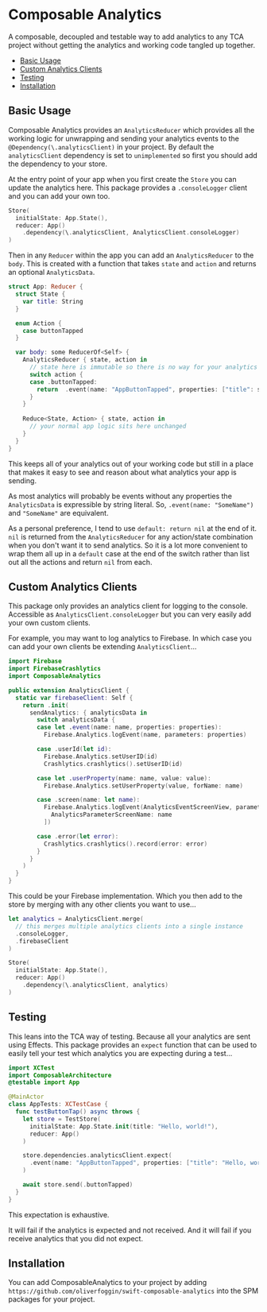 # Composable Analytics

A composable, decoupled and testable way to add analytics to any TCA project without getting the analytics and working code tangled up together.

* [Basic Usage](#basic-usage)
* [Custom Analytics Clients](#custom-analytics-clients)
* [Testing](#testing)
* [Installation](#installation)

## Basic Usage

Composable Analytics provides an `AnalyticsReducer` which provides all the working logic for unwrapping and sending your analytics events to the `@Dependency(\.analyticsClient)` in your project. By default the `analyticsClient` dependency is set to `unimplemented` so first you should add the dependency to your store.

At the entry point of your app when you first create the `Store` you can update the analytics here. This package provides a `.consoleLogger` client and you can add your own too.

```swift
Store(
  initialState: App.State(),
  reducer: App()
    .dependency(\.analyticsClient, AnalyticsClient.consoleLogger)
)
```

Then in any `Reducer` within the app you can add an `AnalyticsReducer` to the `body`. This is created with a function that takes `state` and `action` and returns an optional `AnalyticsData`.

```swift
struct App: Reducer {
  struct State {
    var title: String
  }

  enum Action {
    case buttonTapped
  }

  var body: some ReducerOf<Self> {
    AnalyticsReducer { state, action in
      // state here is immutable so there is no way for your analytics to interfere with your app.
      switch action {
      case .buttonTapped:
        return  .event(name: "AppButtonTapped", properties: ["title": state.title])
      }
    }
  
    Reduce<State, Action> { state, action in
      // your normal app logic sits here unchanged
    }
  }
}
```

This keeps all of your analytics out of your working code but still in a place that makes it easy to see and reason about what analytics your app is sending.

As most analytics will probably be events without any properties the `AnalyticsData` is expressible by string literal. So, `.event(name: "SomeName")` and `"SomeName"` are equivalent.

As a personal preference,  I tend to use `default: return nil` at the end of it. `nil` is returned from the `AnalyticsReducer` for any action/state combination when you don't want it to send analytics. So it is a lot more convenient to wrap them all up in a `default` case at the end of the switch rather than list out all the actions and return `nil` from each.

## Custom Analytics Clients

This package only provides an analytics client for logging to the console. Accessible as `AnalyticsClient.consoleLogger` but you can very easily add your own custom clients.

For example, you may want to log analytics to Firebase. In which case you can add your own clients be extending `AnalyticsClient`...

```swift
import Firebase
import FirebaseCrashlytics
import ComposableAnalytics

public extension AnalyticsClient {
  static var firebaseClient: Self {
    return .init(
      sendAnalytics: { analyticsData in
        switch analyticsData {
        case let .event(name: name, properties: properties):
          Firebase.Analytics.logEvent(name, parameters: properties)

        case .userId(let id):
          Firebase.Analytics.setUserID(id)
          Crashlytics.crashlytics().setUserID(id)

        case let .userProperty(name: name, value: value):
          Firebase.Analytics.setUserProperty(value, forName: name)

        case .screen(name: let name):
          Firebase.Analytics.logEvent(AnalyticsEventScreenView, parameters: [
            AnalyticsParameterScreenName: name
          ])

        case .error(let error):
          Crashlytics.crashlytics().record(error: error)
        }
      }
    )
  }
}
```

This could be your Firebase implementation. Which you then add to the store by merging with any other clients you want to use...

```swift
let analytics = AnalyticsClient.merge(
  // this merges multiple analytics clients into a single instance
  .consoleLogger,
  .firebaseClient
)

Store(
  initialState: App.State(),
  reducer: App()
    .dependency(\.analyticsClient, analytics)
)
```

## Testing

This leans into the TCA way of testing. Because all your analytics are sent using Effects. This package provides an `expect` function that can be used to easily tell your test which analytics you are expecting during a test...

```swift
import XCTest
import ComposableArchitecture
@testable import App

@MainActor
class AppTests: XCTestCase {
  func testButtonTap() async throws {
    let store = TestStore(
      initialState: App.State.init(title: "Hello, world!"),
      reducer: App()
    )

    store.dependencies.analyticsClient.expect(
      .event(name: "AppButtonTapped", properties: ["title": "Hello, world!"])
    )

    await store.send(.buttonTapped)
  }
}
```

This expectation is exhaustive.

It will fail if the analytics is expected and not received. And it will fail if you receive analytics that you did not expect.

## Installation

You can add ComposableAnalytics to your project by adding `https://github.com/oliverfoggin/swift-composable-analytics` into the SPM packages for your project.
